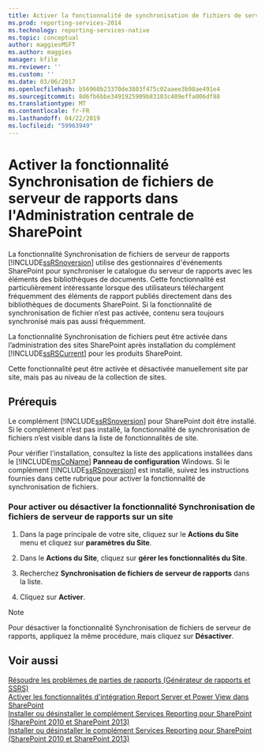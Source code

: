 ```yaml
---
title: Activer la fonctionnalité de synchronisation de fichiers de serveur rapport dans l’Administration centrale de SharePoint | Microsoft Docs
ms.prod: reporting-services-2014
ms.technology: reporting-services-native
ms.topic: conceptual
author: maggiesMSFT
ms.author: maggies
manager: kfile
ms.reviewer: ''
ms.custom: ''
ms.date: 03/06/2017
ms.openlocfilehash: b56960b23370de3803f475c02aaee3b98ae491e4
ms.sourcegitcommit: 8d6fb6bbe3491925909b83103c409effa006df88
ms.translationtype: MT
ms.contentlocale: fr-FR
ms.lasthandoff: 04/22/2019
ms.locfileid: "59963949"
---
```

# <a name="activate-the-report-server-file-sync-feature-in-sharepoint-central-administration"></a>Activer la fonctionnalité Synchronisation de fichiers de serveur de rapports dans l'Administration centrale de SharePoint

La fonctionnalité Synchronisation de fichiers de serveur de rapports [!INCLUDE[ssRSnoversion](../includes/ssrsnoversion-md.md)] utilise des gestionnaires d'événements SharePoint pour synchroniser le catalogue du serveur de rapports avec les éléments des bibliothèques de documents. Cette fonctionnalité est particulièrement intéressante lorsque des utilisateurs téléchargent fréquemment des éléments de rapport publiés directement dans des bibliothèques de documents SharePoint. Si la fonctionnalité de synchronisation de fichier n’est pas activée, contenu sera toujours synchronisé mais pas aussi fréquemment.  
  
La fonctionnalité Synchronisation de fichiers peut être activée dans l’administration des sites SharePoint après installation du complément [!INCLUDE[ssRSCurrent](../includes/ssrscurrent-md.md)] pour les produits SharePoint.  
  
Cette fonctionnalité peut être activée et désactivée manuellement site par site, mais pas au niveau de la collection de sites.  
  
## <a name="prerequisites"></a>Prérequis  
 Le complément [!INCLUDE[ssRSnoversion](../includes/ssrsnoversion-md.md)] pour SharePoint doit être installé. Si le complément n’est pas installé, la fonctionnalité de synchronisation de fichiers n’est visible dans la liste de fonctionnalités de site.  
  
 Pour vérifier l'installation, consultez la liste des applications installées dans le [!INCLUDE[msCoName](../includes/msconame-md.md)] **Panneau de configuration** Windows. Si le complément [!INCLUDE[ssRSnoversion](../includes/ssrsnoversion-md.md)] est installé, suivez les instructions fournies dans cette rubrique pour activer la fonctionnalité de synchronisation de fichiers.  
  
### <a name="to-activate-or-deactivate-the-reporting-services-file-sync-feature-on-a-site"></a>Pour activer ou désactiver la fonctionnalité Synchronisation de fichiers de serveur de rapports sur un site  
  
1.  Dans la page principale de votre site, cliquez sur le **Actions du Site** menu et cliquez sur **paramètres du Site**.  
  
2.  Dans le **Actions du Site**, cliquez sur **gérer les fonctionnalités du Site**.  
  
3.  Recherchez **Synchronisation de fichiers de serveur de rapports** dans la liste.  
  
4.  Cliquez sur **Activer**.  
  
> [!NOTE]  
>  Pour désactiver la fonctionnalité Synchronisation de fichiers de serveur de rapports, appliquez la même procédure, mais cliquez sur **Désactiver**.  
  
## <a name="see-also"></a>Voir aussi  
 [Résoudre les problèmes de parties de rapports &#40;Générateur de rapports et SSRS&#41;](report-parts-report-builder-and-ssrs.md)   
 [Activer les fonctionnalités d'intégration Report Server et Power View dans SharePoint](activate-the-report-server-and-power-view-integration-features-in-sharepoint.md)   
 [Installer ou désinstaller le complément Services Reporting pour SharePoint &#40;SharePoint 2010 et SharePoint 2013&#41;](install-windows/install-or-uninstall-the-reporting-services-add-in-for-sharepoint.md)   
 [Installer ou désinstaller le complément Services Reporting pour SharePoint &#40;SharePoint 2010 et SharePoint 2013&#41;](install-windows/install-or-uninstall-the-reporting-services-add-in-for-sharepoint.md)  
  
  
